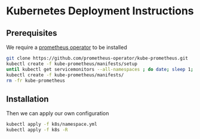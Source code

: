 # Kubernetes Deployment Instructions

## Prerequisites

We require a [prometheus operator](https://github.com/prometheus-operator/kube-prometheus) to be installed

```bash
git clone https://github.com/prometheus-operator/kube-prometheus.git
kubectl create -f kube-prometheus/manifests/setup
until kubectl get servicemonitors --all-namespaces ; do date; sleep 1; echo ""; done
kubectl create -f kube-prometheus/manifests/
rm -fr kube-prometheus
```

## Installation

Then we can apply our own configuration

```bash
kubectl apply -f k8s/namespace.yml
kubectl apply -f k8s -R
```
